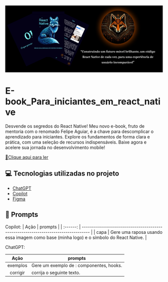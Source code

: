 <p align="center">
<img src="./Assets/Banner.png" />
</p>

# E-book_Para_iniciantes_em_react_native
 Desvende os segredos do React Native! Meu novo e-book, fruto de mentoria com o renomado Felipe Aguiar, é a chave para descomplicar o aprendizado para iniciantes. Explore os fundamentos de forma clara e prática, com uma seleção de recursos indispensáveis. Baixe agora e acelere sua jornada no desenvolvimento mobile! 

 <a href="https://www.linkedin.com/posts/fellipe-nascimento-guedes-_inicie-sua-jornada-no-mundo-mobile-activity-7199920521944125440-Bu5I?utm_source=share&utm_medium=member_desktop" title="View PDF now"> 📕Clique aqui para ler</a>

## 💻 Tecnologias utilizadas no projeto

- [ChatGPT](https://chat.openai.com/)
- [Copilot](https://www.bing.com/chat)
- [Figma](https://www.figma.com)

## 🧠 Prompts

Copilot:
|   Ação   | prompts                                                                            |
| :------: | ---------------------------------------------------------------------------------- |
| capa | Gere uma raposa usando essa imagem como base (minha logo) e o símbolo do React Native. |

ChatGPT:

|   Ação   | prompts                                  |
| :------: | ---------------------------------------- |
| exemplos | Gere um exemplo de : componentes, hooks. |
| corrigir | corrija o seguinte texto.                |
